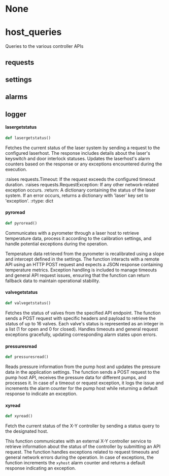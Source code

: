 # None

<a id="host_queries"></a>

# host\_queries

Queries to the various controller APIs

<a id="host_queries.requests"></a>

## requests

<a id="host_queries.settings"></a>

## settings

<a id="host_queries.alarms"></a>

## alarms

<a id="host_queries.logger"></a>

## logger

<a id="host_queries.lasergetstatus"></a>

#### lasergetstatus

```python
def lasergetstatus()
```

Fetches the current status of the laser system by sending a request to the configured
laserhost. The response includes details about the laser's keyswitch and door
interlock statuses. Updates the laserhost's alarm counters based on the response or
any exceptions encountered during the execution.

:raises requests.Timeout: If the request exceeds the configured timeout duration.
:raises requests.RequestException: If any other network-related exception occurs.
:return: A dictionary containing the status of the laser system. If an error occurs,
    returns a dictionary with 'laser' key set to 'exception'.
:rtype: dict

<a id="host_queries.pyroread"></a>

#### pyroread

```python
def pyroread()
```

Communicates with a pyrometer through a laser host to retrieve temperature data, process it according to the
calibration settings, and handle potential exceptions during the operation.

Temperature data retrieved from the pyrometer is recalibrated using a slope and intercept defined in the
settings. The function interacts with a remote API using an HTTP POST request and expects a JSON response
containing temperature metrics. Exception handling is included to manage timeouts and general API request
issues, ensuring that the function can return fallback data to maintain operational stability.

<a id="host_queries.valvegetstatus"></a>

#### valvegetstatus

```python
def valvegetstatus()
```

Fetches the status of valves from the specified API endpoint. The function sends a
POST request with specific headers and payload to retrieve the status of up to
16 valves. Each valve's status is represented as an integer in a list
(1 for open and 0 for closed). Handles timeouts and general request exceptions
gracefully, updating corresponding alarm states upon errors.

<a id="host_queries.pressuresread"></a>

#### pressuresread

```python
def pressuresread()
```

Reads pressure information from the pump host and updates the pressure data in the
application settings. The function sends a POST request to the pump host API, receives
the pressure data for different pumps, and processes it. In case of a timeout or
request exception, it logs the issue and increments the alarm counter for the pump
host while returning a default response to indicate an exception.

<a id="host_queries.xyread"></a>

#### xyread

```python
def xyread()
```

Fetch the current status of the X-Y controller by sending a status query to the designated host.

This function communicates with an external X-Y controller service to retrieve information
about the status of the controller by submitting an API request. The function handles
exceptions related to request timeouts and general network errors during the operation.
In case of exceptions, the function increments the `xyhost` alarm counter and returns
a default response indicating an exception.

